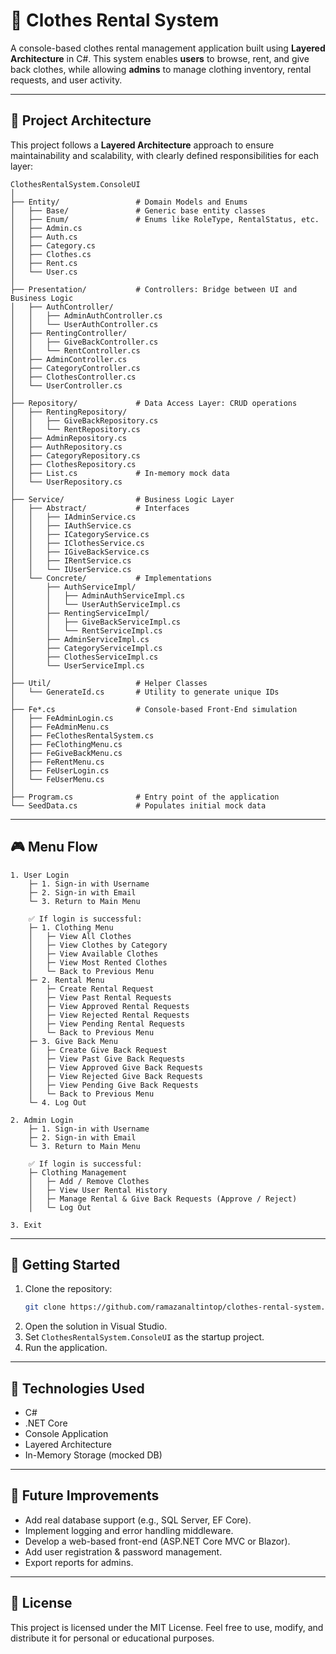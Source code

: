 # 👗 Clothes Rental System

A console-based clothes rental management application built using **Layered Architecture** in C#. This system enables **users** to browse, rent, and give back clothes, while allowing **admins** to manage clothing inventory, rental requests, and user activity.

---

## 🧱 Project Architecture

This project follows a **Layered Architecture** approach to ensure maintainability and scalability, with clearly defined responsibilities for each layer:

```
ClothesRentalSystem.ConsoleUI
│
├── Entity/                 # Domain Models and Enums
│   ├── Base/               # Generic base entity classes
│   ├── Enum/               # Enums like RoleType, RentalStatus, etc.
│   ├── Admin.cs
│   ├── Auth.cs
│   ├── Category.cs
│   ├── Clothes.cs
│   ├── Rent.cs
│   └── User.cs
│
├── Presentation/           # Controllers: Bridge between UI and Business Logic
│   ├── AuthController/
│   │   ├── AdminAuthController.cs
│   │   └── UserAuthController.cs
│   ├── RentingController/
│   │   ├── GiveBackController.cs
│   │   └── RentController.cs
│   ├── AdminController.cs
│   ├── CategoryController.cs
│   ├── ClothesController.cs
│   └── UserController.cs
│
├── Repository/             # Data Access Layer: CRUD operations
│   ├── RentingRepository/
│   │   ├── GiveBackRepository.cs
│   │   └── RentRepository.cs
│   ├── AdminRepository.cs
│   ├── AuthRepository.cs
│   ├── CategoryRepository.cs
│   ├── ClothesRepository.cs
│   ├── List.cs             # In-memory mock data
│   └── UserRepository.cs
│
├── Service/                # Business Logic Layer
│   ├── Abstract/           # Interfaces
│   │   ├── IAdminService.cs
│   │   ├── IAuthService.cs
│   │   ├── ICategoryService.cs
│   │   ├── IClothesService.cs
│   │   ├── IGiveBackService.cs
│   │   ├── IRentService.cs
│   │   └── IUserService.cs
│   └── Concrete/           # Implementations
│       ├── AuthServiceImpl/
│       │   ├── AdminAuthServiceImpl.cs
│       │   └── UserAuthServiceImpl.cs
│       ├── RentingServiceImpl/
│       │   ├── GiveBackServiceImpl.cs
│       │   └── RentServiceImpl.cs
│       ├── AdminServiceImpl.cs
│       ├── CategoryServiceImpl.cs
│       ├── ClothesServiceImpl.cs
│       └── UserServiceImpl.cs
│
├── Util/                   # Helper Classes
│   └── GenerateId.cs       # Utility to generate unique IDs
│
├── Fe*.cs                  # Console-based Front-End simulation
│   ├── FeAdminLogin.cs
│   ├── FeAdminMenu.cs
│   ├── FeClothesRentalSystem.cs
│   ├── FeClothingMenu.cs
│   ├── FeGiveBackMenu.cs
│   ├── FeRentMenu.cs
│   ├── FeUserLogin.cs
│   └── FeUserMenu.cs
│
├── Program.cs              # Entry point of the application
└── SeedData.cs             # Populates initial mock data
```

---

## 🎮 Menu Flow

```
1. User Login
    ├─ 1. Sign-in with Username
    ├─ 2. Sign-in with Email
    └─ 3. Return to Main Menu

    ✅ If login is successful:
    ├─ 1. Clothing Menu
    │   ├─ View All Clothes
    │   ├─ View Clothes by Category
    │   ├─ View Available Clothes
    │   ├─ View Most Rented Clothes
    │   └─ Back to Previous Menu
    ├─ 2. Rental Menu
    │   ├─ Create Rental Request
    │   ├─ View Past Rental Requests
    │   ├─ View Approved Rental Requests
    │   ├─ View Rejected Rental Requests
    │   ├─ View Pending Rental Requests
    │   └─ Back to Previous Menu
    ├─ 3. Give Back Menu
    │   ├─ Create Give Back Request
    │   ├─ View Past Give Back Requests
    │   ├─ View Approved Give Back Requests
    │   ├─ View Rejected Give Back Requests
    │   ├─ View Pending Give Back Requests
    │   └─ Back to Previous Menu
    └─ 4. Log Out

2. Admin Login
    ├─ 1. Sign-in with Username
    ├─ 2. Sign-in with Email
    └─ 3. Return to Main Menu

    ✅ If login is successful:
    ├─ Clothing Management
    │   ├─ Add / Remove Clothes
    │   ├─ View User Rental History
    │   ├─ Manage Rental & Give Back Requests (Approve / Reject)
    │   └─ Log Out

3. Exit
```

---

## 🚀 Getting Started

1. Clone the repository:
   ```bash
   git clone https://github.com/ramazanaltintop/clothes-rental-system.git
   ```
2. Open the solution in Visual Studio.
3. Set `ClothesRentalSystem.ConsoleUI` as the startup project.
4. Run the application.

---

## 📌 Technologies Used

- C#
- .NET Core
- Console Application
- Layered Architecture
- In-Memory Storage (mocked DB)

---

## 📂 Future Improvements

- Add real database support (e.g., SQL Server, EF Core).
- Implement logging and error handling middleware.
- Develop a web-based front-end (ASP.NET Core MVC or Blazor).
- Add user registration & password management.
- Export reports for admins.

---

## 📄 License

This project is licensed under the MIT License. Feel free to use, modify, and distribute it for personal or educational purposes.